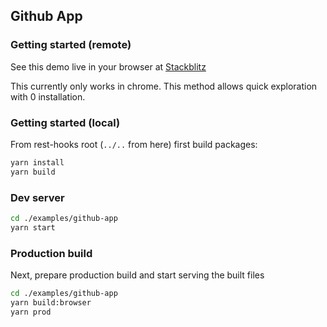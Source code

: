 ## Github App

### Getting started (remote)

See this demo live in your browser at [Stackblitz](https://stackblitz.com/github/coinbase/rest-hooks/tree/master/examples/github-app)

This currently only works in chrome. This method allows quick exploration with 0 installation.

### Getting started (local)

From rest-hooks root (`../..` from here) first build packages:

```bash
yarn install
yarn build
```

### Dev server

```bash
cd ./examples/github-app
yarn start
```

### Production build

Next, prepare production build and start serving the built files

```bash
cd ./examples/github-app
yarn build:browser
yarn prod
```
